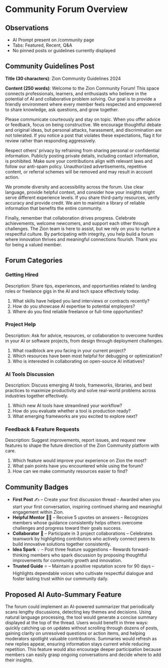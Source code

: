 # Community Forum Overview

## Observations
- AI Prompt present on /community page
- Tabs: Featured, Recent, Q&A
- No pinned posts or guidelines currently displayed

## Community Guidelines Post

**Title (30 characters)**: Zion Community Guidelines 2024

**Content (250 words)**:
Welcome to the Zion Community Forum! This space connects professionals, learners, and enthusiasts who believe in the potential of AI and collaborative problem solving. Our goal is to provide a friendly environment where every member feels respected and empowered to share knowledge, ask questions, and grow together.

Please communicate courteously and stay on topic. When you offer advice or feedback, focus on being constructive. We encourage thoughtful debate and original ideas, but personal attacks, harassment, and discrimination are not tolerated. If you notice a post that violates these expectations, flag it for review rather than responding aggressively.

Respect others’ privacy by refraining from sharing personal or confidential information. Publicly posting private details, including contact information, is prohibited. Make sure your contributions align with relevant laws and follow our anti-spam policy. Unauthorized advertisements, repetitive content, or referral schemes will be removed and may result in account action.

We promote diversity and accessibility across the forum. Use clear language, provide helpful context, and consider how your insights might serve different experience levels. If you share third-party resources, verify accuracy and provide credit. We aim to maintain a library of reliable information that benefits the entire community.

Finally, remember that collaboration drives progress. Celebrate achievements, welcome newcomers, and support each other through challenges. The Zion team is here to assist, but we rely on you to nurture a respectful culture. By participating with integrity, you help build a forum where innovation thrives and meaningful connections flourish. Thank you for being a valued member.

## Forum Categories

### Getting Hired
Description: Share tips, experiences, and opportunities related to landing roles or freelance gigs in the AI and tech space effectively today.
1. What skills have helped you land interviews or contracts recently?
2. How do you showcase AI expertise to potential employers?
3. Where do you find reliable freelance or full-time opportunities?

### Project Help
Description: Ask for advice, resources, or collaboration to overcome hurdles in your AI or software projects, from design through deployment challenges.
1. What roadblock are you facing in your current project?
2. Which resources have been most helpful for debugging or optimization?
3. Who is interested in collaborating on open-source AI initiatives?

### AI Tools Discussion
Description: Discuss emerging AI tools, frameworks, libraries, and best practices to maximize productivity and solve real-world problems across industries together effectively.
1. Which new AI tools have streamlined your workflow?
2. How do you evaluate whether a tool is production ready?
3. What emerging frameworks are you excited to explore next?

### Feedback & Feature Requests
Description: Suggest improvements, report issues, and request new features to shape the future direction of the Zion Community platform with care.
1. Which feature would improve your experience on Zion the most?
2. What pain points have you encountered while using the forum?
3. How can we make community resources easier to find?

## Community Badges
- **First Post** ✍️ – Create your first discussion thread – Awarded when you start your first conversation, inspiring continued sharing and meaningful engagement within Zion.
- **Helpful Mentor** 🧑‍🏫 – Receive 5 upvotes on answers – Recognizes members whose guidance consistently helps others overcome challenges and progress toward their goals success.
- **Collaborator** 🤝 – Participate in 3 project collaborations – Celebrates teamwork by highlighting contributors who actively connect peers to build innovative solutions together consistently.
- **Idea Spark** 💡 – Post three feature suggestions – Rewards forward-thinking members who spark discussion by proposing thoughtful improvements for community growth and innovation.
- **Trusted Guide** ⭐ – Maintain a positive reputation score for 90 days – Highlights dependable voices who cultivate respectful dialogue and foster lasting trust within our community daily.

## Proposed AI Auto-Summary Feature
The forum could implement an AI-powered summarizer that periodically scans lengthy discussions, detecting key themes and decisions. Using natural language processing, the tool would generate a concise summary displayed at the top of the thread. Users would benefit in three ways: quickly catching up on updates without scrolling through dozens of posts, gaining clarity on unresolved questions or action items, and helping moderators spotlight valuable contributions. Summaries would refresh as new replies appear, ensuring information stays current while reducing repetition. This feature would also encourage deeper participation because members can easily grasp ongoing conversations and decide where to add their insights.

